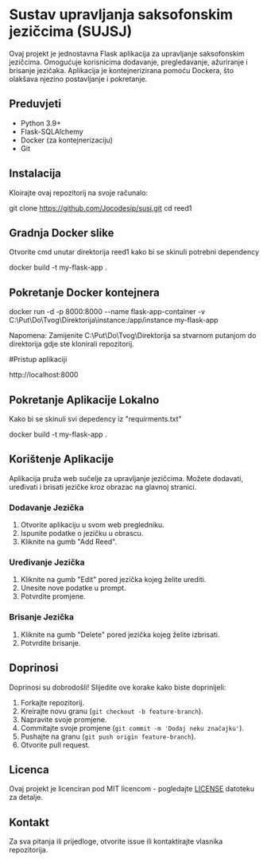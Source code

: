 # Sustav upravljanja saksofonskim jezičcima (SUJSJ)

Ovaj projekt je jednostavna Flask aplikacija za upravljanje saksofonskim jezičcima. Omogućuje korisnicima dodavanje, pregledavanje, ažuriranje i brisanje jezičaka. Aplikacija je kontejnerizirana pomoću Dockera, što olakšava njezino postavljanje i pokretanje.

## Preduvjeti

- Python 3.9+
- Flask-SQLAlchemy
- Docker (za kontejnerizaciju)
- Git

## Instalacija

Kloirajte ovaj repozitorij na svoje računalo: 

git clone https://github.com/Jocodesip/susj.git
cd reed1

## Gradnja Docker slike

Otvorite cmd unutar direktorija reed1 kako bi se skinuli potrebni dependency

docker build -t my-flask-app .

## Pokretanje Docker kontejnera

docker run -d -p 8000:8000 --name flask-app-container -v C:\Put\Do\Tvog\Direktorija\instance:/app/instance my-flask-app

Napomena: Zamijenite C:\Put\Do\Tvog\Direktorija sa stvarnom putanjom do direktorija gdje ste klonirali repozitorij.

#Pristup aplikaciji

http://localhost:8000


## Pokretanje Aplikacije Lokalno

Kako bi se skinuli svi depedency iz "requirments.txt"

docker build -t my-flask-app .


## Korištenje Aplikacije

Aplikacija pruža web sučelje za upravljanje jezičcima. Možete dodavati, uređivati i brisati jezičke kroz obrazac na glavnoj stranici.

### Dodavanje Jezička

1. Otvorite aplikaciju u svom web pregledniku.
2. Ispunite podatke o jezičku u obrascu.
3. Kliknite na gumb "Add Reed".

### Uređivanje Jezička

1. Kliknite na gumb "Edit" pored jezička kojeg želite urediti.
2. Unesite nove podatke u prompt.
3. Potvrdite promjene.

### Brisanje Jezička

1. Kliknite na gumb "Delete" pored jezička kojeg želite izbrisati.
2. Potvrdite brisanje.

## Doprinosi

Doprinosi su dobrodošli! Slijedite ove korake kako biste doprinijeli:

1. Forkajte repozitorij.
2. Kreirajte novu granu (`git checkout -b feature-branch`).
3. Napravite svoje promjene.
4. Commitajte svoje promjene (`git commit -m 'Dodaj neku značajku'`).
5. Pushajte na granu (`git push origin feature-branch`).
6. Otvorite pull request.

## Licenca

Ovaj projekt je licenciran pod MIT licencom - pogledajte [LICENSE](LICENSE) datoteku za detalje.

## Kontakt

Za sva pitanja ili prijedloge, otvorite issue ili kontaktirajte vlasnika repozitorija.

